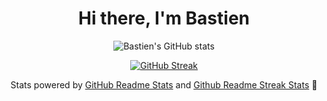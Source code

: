 <h1 align="center">Hi there, I'm Bastien</h1>

<div align="center">

![Bastien's GitHub stats](https://github-readme-stats.vercel.app/api?username=bastien-boussouf&show_icons=true&theme=darcula&hide_border=true&count_private=true)

[![GitHub Streak](http://streak-stats.demolab.com?user=bastien-boussouf&theme=darcula&hide_border=true&date_format=M%20j%5B%2C%20Y%5D)](https://git.io/streak-stats)

Stats powered by [GitHub Readme Stats](https://github.com/anuraghazra/github-readme-stats) and [Github Readme Streak Stats](https://github.com/denvercoder1/github-readme-streak-stats) 🧡

</div>

